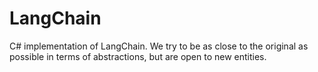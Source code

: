 # LangChain
C# implementation of LangChain. We try to be as close to the original as possible in terms of abstractions, but are open to new entities.
